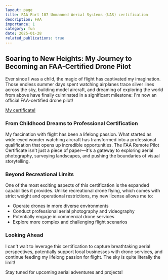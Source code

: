 ```yaml
---
layout: page
title: FAA Part 107 Unmanned Aerial Systems (UAS) certification 
description: FAA 
importance: 1
category: fun
date: 2025-01-28
related_publications: true
---
```



## Soaring to New Heights: My Journey to Becoming an FAA-Certified Drone Pilot

Ever since I was a child, the magic of flight has captivated my imagination. Those endless summer days spent watching airplanes trace silver lines across the sky, building model aircraft, and dreaming of exploring the world from above have finally culminated in a significant milestone: I'm now an official FAA-certified drone pilot!

<a href="/assets/pdf/cert/FAA_UAS_Part107certificate.pdf">My certificate!</a>

### From Childhood Dreams to Professional Certification

My fascination with flight has been a lifelong passion. What started as wide-eyed wonder watching aircraft has transformed into a professional qualification that opens up incredible opportunities. The FAA Remote Pilot Certificate isn't just a piece of paper—it's a gateway to exploring aerial photography, surveying landscapes, and pushing the boundaries of visual storytelling.

### Beyond Recreational Limits

One of the most exciting aspects of this certification is the expanded capabilities it provides. Unlike recreational drone flying, which comes with strict weight and operational restrictions, my new license allows me to:
<ul>
  <li>Operate drones in more diverse environments</li>
  <li>Conduct professional aerial photography and videography</li>
  <li>Potentially engage in commercial drone services</li>
  <li>Explore more complex and challenging flight scenarios</li>
</ul>

### Looking Ahead

I can't wait to leverage this certification to capture breathtaking aerial perspectives, potentially support local businesses with drone services, and continue feeding my lifelong passion for flight. The sky is quite literally the limit!

Stay tuned for upcoming aerial adventures and projects!
